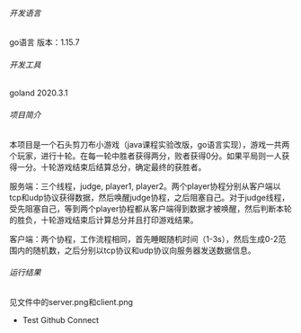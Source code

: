 ###### 开发语言

go语言   版本：1.15.7

###### 开发工具

goland 2020.3.1

###### 项目简介

本项目是一个石头剪刀布小游戏（java课程实验改版，go语言实现），游戏一共两个玩家，进行十轮。在每一轮中胜者获得两分，败者获得0分。如果平局则一人获得一分。十轮游戏结束后结算总分，确定最终的获胜者。

服务端：三个线程，judge, player1, player2。两个player协程分别从客户端以tcp和udp协议获得数据，然后唤醒judge协程，之后阻塞自己。对于judge线程，受先阻塞自己，等到两个player协程都从客户端得到数据才被唤醒，然后判断本轮的胜负，十轮游戏结束后计算总分并且打印游戏结果。

客户端：两个协程，工作流程相同，首先睡眠随机时间（1-3s），然后生成0-2范围内的随机数，之后分别以tcp协议和udp协议向服务器发送数据信息。

###### 运行结果
见文件中的server.png和client.png





- Test Github Connect
